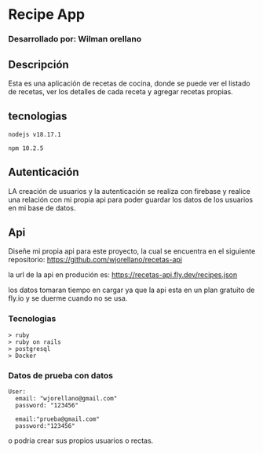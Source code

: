 # Recipe App

### Desarrollado por: Wilman orellano

## Descripción

Esta es una aplicación de recetas de cocina, donde se puede ver el listado de recetas, ver los detalles de cada receta y agregar recetas propias.


## tecnologias
```
nodejs v18.17.1

npm 10.2.5

```

## Autenticación
LA creación de usuarios y la autenticación se realiza con firebase y realice una relación con mi propia api para poder guardar los datos de los usuarios en mi base de datos.

## Api


Diseñe mi propia api para este proyecto, la cual se encuentra en el siguiente repositorio:
https://github.com/wjorellano/recetas-api

la url de la api en produción es: https://recetas-api.fly.dev/recipes.json

los datos tomaran tiempo en cargar ya que la api esta en un plan gratuito de fly.io y se duerme cuando no se usa.

### Tecnologias
```
> ruby
> ruby on rails
> postgresql
> Docker
```

### Datos de prueba con datos

```
User:
  email: "wjorellano@gmail.com"
  password: "123456"

  email:"prueba@gmail.com"
  password:"123456"
```
o podria crear sus propios usuarios o rectas.





